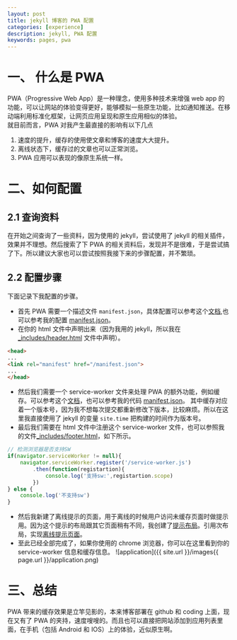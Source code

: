 ```yaml
---
layout: post
title: jekyll 博客的 PWA 配置
categories: [experience]
description: jekyll, PWA 配置
keywords: pages, pwa
---
```


# 一、 什么是 PWA
PWA（Progressive Web App）是一种理念，使用多种技术来增强 web app 的功能，可以让网站的体验变得更好，能够模拟一些原生功能，比如通知推送。在移动端利用标准化框架，让网页应用呈现和原生应用相似的体验。  
就目前而言，PWA 对我产生最直接的影响有以下几点
1. 速度的提升，缓存的使用使文章和博客的速度大大提升。
2. 离线状态下，缓存过的文章也可以正常浏览。
3. PWA 应用可以表现的像原生系统一样。

# 二、如何配置
## 2.1 查询资料
在开始之间查询了一些资料，因为使用的 jekyll，尝试使用了 jekyll 的相关插件，效果并不理想。然后搜索了下 PWA 的相关资料后，发现并不是很难，于是尝试搞了下。所以建议大家也可以尝试按照我接下来的步骤配置，并不繁琐。

## 2.2 配置步骤
下面记录下我配置的步骤。  
+ 首先 PWA 需要一个描述文件 `manifest.json`，具体配置可以参考这个[文档](https://developer.mozilla.org/zh-CN/docs/Web/Manifest),也可以参考我的配置 [manifest.json]({{site.url}}/manifest.json)。  
+ 在你的 html 文件中声明出来（因为我用的 jekyll，所以我在 [_includes/header.html](https://github.com/sunbufu/sunbufu.github.io/blob/master/_includes/header.html) 文件中声明）。  

```html
<head>
...
<link rel="manifest" href="/manifest.json">
...
</head>
```
+ 然后我们需要一个 service-worker 文件来处理 PWA 的额外功能，例如缓存。可以参考这个[文档](https://developer.mozilla.org/zh-CN/docs/Web/API/Service_Worker_API/Using_Service_Workers)，也可以参考我的代码 [manifest.json](https://github.com/sunbufu/sunbufu.github.io/blob/master/service-worker.js)。
其中缓存对应着一个版本号，因为我不想每次提交都重新修改下版本，比较麻烦。所以在这里我直接使用了 jekyll 的变量 `site.time` 把构建的时间作为版本号。  
+ 最后我们需要在 html 文件中注册这个 service-worker 文件，也可以参照我的文件[_includes/footer.html](https://github.com/sunbufu/sunbufu.github.io/blob/master/_includes/footer.html)，如下所示。

```javascript
// 检测浏览器是否支持SW
if(navigator.serviceWorker != null){
    navigator.serviceWorker.register('/service-worker.js')
        .then(function(registartion){
            console.log('支持sw:',registartion.scope)
        })
} else {
    console.log('不支持sw')
}
```
+ 然后我新建了离线提示的页面，用于离线的时候用户访问未缓存页面时做提示用。因为这个提示的布局跟其它页面稍有不同，我创建了[提示布局](https://github.com/sunbufu/sunbufu.github.io/blob/master/_layouts/tips.html)。引用次布局，实现[离线提示页面](https://github.com/sunbufu/sunbufu.github.io/blob/master/pages/offline.md)。
+ 至此已经全部完成了，如果你使用的 chrome 浏览器，你可以在这里看到你的 service-worker 信息和缓存信息。
![application]({{ site.url }}/images{{ page.url }}/application.png)

# 三、总结
PWA 带来的缓存效果是立竿见影的，本来博客部署在 github 和 coding 上面，现在又有了 PWA 的夹持，速度嗖嗖的。而且也可以直接把网站添加到应用列表里面，在手机（包括 Android 和 IOS）上的体验，近似原生啊。

